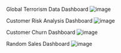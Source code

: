 Global Terrorism Data Dashboard
![image](https://github.com/user-attachments/assets/e991b3d8-91bb-47d3-92b2-52b1511d1723)

Customer Risk Analysis Dashboard
![image](https://github.com/user-attachments/assets/cc169b14-1d5a-4dc7-a403-01c2829d564b)

Customer Churn Dashboard
![image](https://github.com/user-attachments/assets/536fc26c-f7c2-4cfd-a06c-48702cc8222b)

Random Sales Dashboard
![image](https://github.com/Ishanoic/PBI-1-Sales/assets/144539284/d8ded203-d979-498d-8af9-d043004cf974)

